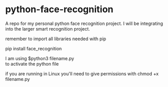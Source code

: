 # python-face-recognition


A repo for my personal python face recognition project. I will be integrating into the larger smart recognition project. 

remember to import all libraries needed with pip

pip install face_recognition 

I am using $python3 filename.py  
to activate the python file


if you are running in Linux you'll need to give permissions with chmod +x filename.py

